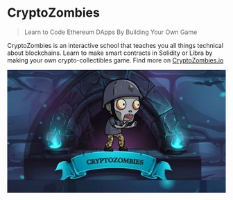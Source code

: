# CryptoZombies

> Learn to Code Ethereum DApps By Building Your Own Game

CryptoZombies is an interactive school that teaches you all things technical about blockchains. Learn to make smart contracts in Solidity or Libra by making your own crypto-collectibles game. Find more on [CryptoZombies.io](https://cryptozombies.io/)

<p align="center">
  <img src="https://github.com/AJINKYA924/CryptoZombies/blob/master/CryptoZombies.jpeg?raw=true" alt="CryptoZombies"/>
</p>

